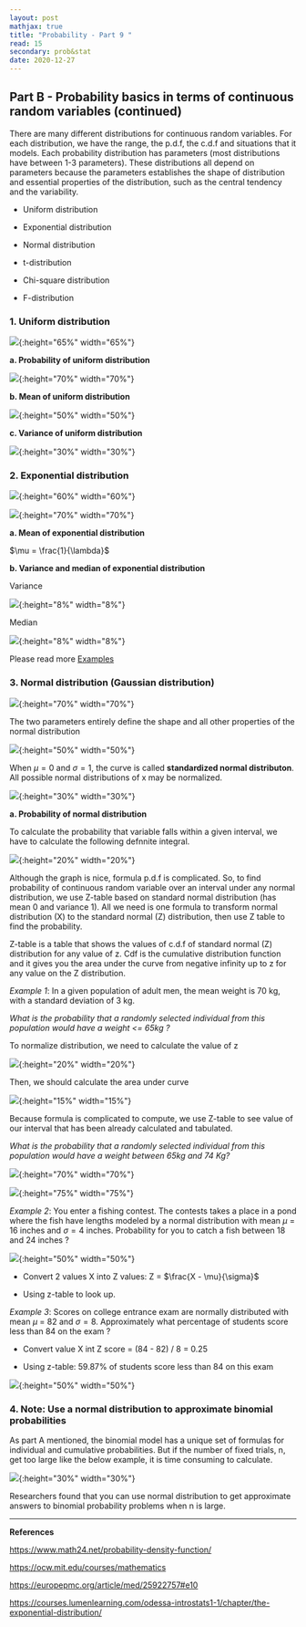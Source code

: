 ```yaml
---
layout: post
mathjax: true
title: "Probability - Part 9 "
read: 15
secondary: prob&stat
date: 2020-12-27
---
```

## Part B - Probability basics in terms of continuous random variables (continued)

There are many different distributions for continuous random variables. For each distribution, we have the range, the p.d.f, the c.d.f and situations that it models. Each probability distribution has parameters (most distributions have between 1-3 parameters). These distributions all depend on parameters because the parameters establishes the shape of distribution and essential properties of the distribution, such as the central tendency and the variability.

+ Uniform distribution

+ Exponential distribution

+ Normal distribution

+ t-distribution

+ Chi-square distribution

+ F-distribution

### 1. Uniform distribution

![](/sources/prob9-1.png){:height="65%" width="65%"}

**a. Probability of uniform distribution**

![](/sources/prob9-2.png){:height="70%" width="70%"}

**b. Mean of uniform distribution**

![](/sources/prob9-3.png){:height="50%" width="50%"}

**c. Variance of uniform distribution**

![](/sources/prob9-4.png){:height="30%" width="30%"}

### 2. Exponential distribution

![](/sources/prob9-8.png){:height="60%" width="60%"}

![](/sources/prob9-5.png){:height="70%" width="70%"}

**a. Mean of exponential distribution**

$\mu = \frac{1}{\lambda}$

**b. Variance and median of exponential distribution**

Variance

![](/sources/prob9-6.png){:height="8%" width="8%"}

Median

![](/sources/prob9-7.png){:height="8%" width="8%"}

Please read more [Examples](https://courses.lumenlearning.com/odessa-introstats1-1/chapter/the-exponential-distribution/)

### 3. Normal distribution (Gaussian distribution)

![](/sources/prob9-9.png){:height="70%" width="70%"}

The two parameters entirely define the shape and all other properties of the normal distribution

![](/sources/prob9-10.png){:height="50%" width="50%"}

When $\mu = 0$ and $\sigma = 1$, the curve is called **standardized normal distributon**. All possible normal distributions of x may be normalized.

![](/sources/prob9-12.png){:height="30%" width="30%"}

**a. Probability of normal distribution**

To calculate the probability that variable falls within a given interval, we have to calculate the following defnnite integral.

![](/sources/prob9-13.png){:height="20%" width="20%"}

Although the graph is nice, formula p.d.f is complicated. So, to find probability of continuous random variable over an interval under any normal distribution, we use Z-table based on standard normal distribution (has mean 0 and variance 1). All we need is one formula to transform normal distribution (X) to the standard normal (Z) distribution, then use Z table to find the probability. 

Z-table is a table that shows the values of c.d.f of standard normal (Z) distribution for any value of z. Cdf is the cumulative distribution function and it gives you the area under the curve from negative infinity up to z for any value on the Z distribution.

*Example 1*: In a given population of adult men, the mean weight is 70 kg, with a standard deviation of 3 kg. 

*What is the probability that a randomly selected individual from this population would have a weight <= 65kg ?*

To normalize distribution, we need to calculate the value of z

![](/sources/prob9-14.png){:height="20%" width="20%"}

Then, we should calculate the area under curve 

![](/sources/prob9-15.png){:height="15%" width="15%"}

Because formula is complicated to compute, we use Z-table to see value of our interval that has been already calculated and tabulated.

*What is the probability that a randomly selected individual from this population would have a weight between 65kg and 74 Kg?*

![](/sources/prob9-11.png){:height="70%" width="70%"}

![](/sources/prob9-16.png){:height="75%" width="75%"}

*Example 2*: You enter a fishing contest. The contests takes a place in a pond where the fish have lengths modeled by a normal distribution with mean $\mu$ = 16 inches and $\sigma = 4$ inches. Probability for you to catch a fish between 18 and 24 inches ? 

![](/sources/prob6-3.png){:height="50%" width="50%"}

+ Convert 2 values X into Z values: Z = $\frac{X - \mu}{\sigma}$

+ Using z-table to look up. 

*Example 3*: Scores on college entrance exam are normally distributed with mean $\mu$ = 82 and $\sigma = 8$. Approximately what percentage of students score less than 84 on the exam ?

+ Convert value X int Z score = (84 - 82) / 8 = 0.25

+ Using z-table: 59.87% of students score less than 84 on this exam
  
![](/sources/prob6-4.png){:height="50%" width="50%"}

### 4. Note: Use a normal distribution to approximate binomial probabilities

As part A mentioned, the binomial model has a unique set of formulas for individual and cumulative probabilities. But if the number of fixed trials, n, get too large like the below example, it is time consuming to calculate.

![](/sources/prob6-5.png){:height="30%" width="30%"}

Researchers found that you can use normal distribution to get approximate answers to binomial probability problems when n is large. 

--------------
**References**

https://www.math24.net/probability-density-function/

https://ocw.mit.edu/courses/mathematics

https://europepmc.org/article/med/25922757#e10

https://courses.lumenlearning.com/odessa-introstats1-1/chapter/the-exponential-distribution/
